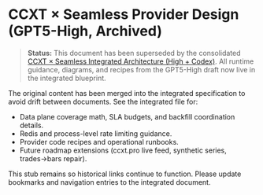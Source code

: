# CCXT × Seamless Provider Design (GPT5-High, Archived)

> **Status:** This document has been superseded by the consolidated [CCXT × Seamless Integrated Architecture (High + Codex)](ccxt-seamless-integrated.md). All runtime guidance, diagrams, and recipes from the GPT5-High draft now live in the integrated blueprint.

The original content has been merged into the integrated specification to avoid drift between documents. See the integrated file for:

- Data plane coverage math, SLA budgets, and backfill coordination details.
- Redis and process-level rate limiting guidance.
- Provider code recipes and operational runbooks.
- Future roadmap extensions (ccxt.pro live feed, synthetic series, trades→bars repair).

This stub remains so historical links continue to function. Please update bookmarks and navigation entries to the integrated document.
